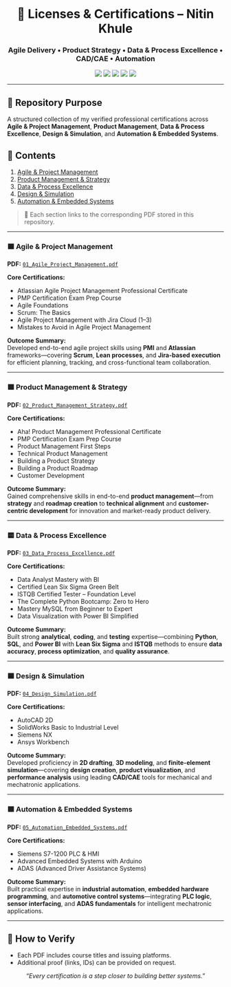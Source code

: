 <!-- HEADER -->
<h1 align="center">🚀 Licenses & Certifications – Nitin Khule</h1>
<h3 align="center">Agile Delivery • Product Strategy • Data & Process Excellence • CAD/CAE • Automation</h3>

<p align="center">
  <img src="https://img.shields.io/badge/Agile%20%26%20PM-Scrum%20%7C%20Lean%20%7C%20Jira-blue?style=for-the-badge&logo=jira" />
  <img src="https://img.shields.io/badge/Product%20Management-Strategy%20%7C%20Roadmaps-purple?style=for-the-badge&logo=producthunt" />
  <img src="https://img.shields.io/badge/Data%20%26%20Quality-Python%20%7C%20SQL%20%7C%20Power%20BI-yellow?style=for-the-badge&logo=powerbi" />
  <img src="https://img.shields.io/badge/CAD%20%26%20Simulation-SolidWorks%20%7C%20AutoCAD%20%7C%20Ansys-blueviolet?style=for-the-badge&logo=autodesk" />
  <img src="https://img.shields.io/badge/Automation-PLC%20%7C%20Arduino%20%7C%20ADAS-green?style=for-the-badge&logo=siemens" />
</p>

---

## 📁 Repository Purpose
A structured collection of my verified professional certifications across **Agile & Project Management**, **Product Management**, **Data & Process Excellence**, **Design & Simulation**, and **Automation & Embedded Systems**.

## 🧭 Contents
1. [Agile & Project Management](#-agile--project-management)
2. [Product Management & Strategy](#-product-management--strategy)
3. [Data & Process Excellence](#-data--process-excellence)
4. [Design & Simulation](#-design--simulation)
5. [Automation & Embedded Systems](#-automation--embedded-systems)

> 📎 Each section links to the corresponding PDF stored in this repository.

---

### 🟦 Agile & Project Management
**PDF:** [`01_Agile_Project_Management.pdf`](https://github.com/NitinKhule/Licenses-certifications/blob/main/1.Agile%20%26%20Project%20Management%20Certifications.pdf)

**Core Certifications:**
- Atlassian Agile Project Management Professional Certificate  
- PMP Certification Exam Prep Course  
- Agile Foundations  
- Scrum: The Basics  
- Agile Project Management with Jira Cloud (1–3)  
- Mistakes to Avoid in Agile Project Management  

**Outcome Summary:**  
Developed end-to-end agile project skills using **PMI** and **Atlassian** frameworks—covering **Scrum**, **Lean processes**, and **Jira-based execution** for efficient planning, tracking, and cross-functional team collaboration.

---

### 🟪 Product Management & Strategy
**PDF:** [`02_Product_Management_Strategy.pdf`](https://github.com/NitinKhule/Licenses-certifications/blob/main/2.Product%20Management%20%26%20Strategy%20Certifications.pdf)

**Core Certifications:**
- Aha! Product Management Professional Certificate  
- PMP Certification Exam Prep Course  
- Product Management First Steps  
- Technical Product Management  
- Building a Product Strategy  
- Building a Product Roadmap  
- Customer Development  

**Outcome Summary:**  
Gained comprehensive skills in end-to-end **product management**—from **strategy** and **roadmap creation** to **technical alignment** and **customer-centric development** for innovation and market-ready product delivery.

---

### 🟨 Data & Process Excellence
**PDF:** [`03_Data_Process_Excellence.pdf`](https://github.com/NitinKhule/Licenses-certifications/blob/main/3.Data%2C%20Quality%20%26%20Analytical%20Tools%20Certifications.pdf)

**Core Certifications:**
- Data Analyst Mastery with BI  
- Certified Lean Six Sigma Green Belt  
- ISTQB Certified Tester – Foundation Level  
- The Complete Python Bootcamp: Zero to Hero  
- Mastery MySQL from Beginner to Expert  
- Data Visualization with Power BI Simplified  

**Outcome Summary:**  
Built strong **analytical**, **coding**, and **testing** expertise—combining **Python**, **SQL**, and **Power BI** with **Lean Six Sigma** and **ISTQB** methods to ensure **data accuracy**, **process optimization**, and **quality assurance**.

---

### 🟦 Design & Simulation
**PDF:** [`04_Design_Simulation.pdf`](https://github.com/NitinKhule/Licenses-certifications/blob/main/4.Design%20%26%20Simulation%20Certifications.pdf)

**Core Certifications:**
- AutoCAD 2D  
- SolidWorks Basic to Industrial Level  
- Siemens NX  
- Ansys Workbench  

**Outcome Summary:**  
Developed proficiency in **2D drafting**, **3D modeling**, and **finite-element simulation**—covering **design creation**, **product visualization**, and **performance analysis** using leading **CAD/CAE** tools for mechanical and mechatronic applications.

---

### 🟩 Automation & Embedded Systems
**PDF:** [`05_Automation_Embedded_Systems.pdf`](https://github.com/NitinKhule/Licenses-certifications/blob/main/5.Automation%20%26%20Embedded%20Systems%20Certifications.pdf)

**Core Certifications:**
- Siemens S7-1200 PLC & HMI  
- Advanced Embedded Systems with Arduino  
- ADAS (Advanced Driver Assistance Systems)  

**Outcome Summary:**  
Built practical expertise in **industrial automation**, **embedded hardware programming**, and **automotive control systems**—integrating **PLC logic**, **sensor interfacing**, and **ADAS fundamentals** for intelligent mechatronic applications.

---

## 🔎 How to Verify
- Each PDF includes course titles and issuing platforms.  
- Additional proof (links, IDs) can be provided on request.

<p align="center">
  <i>“Every certification is a step closer to building better systems.”</i>
</p>
